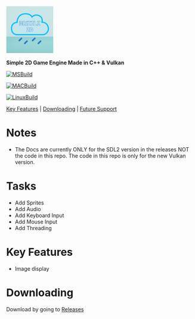 <img src="https://github.com/Cherrytree56567/Drizzle2D/blob/main/Drizzle2D.png" width="25%" height="25%">

**Simple 2D Game Engine Made in C++ &amp; Vulkan**

[![MSBuild](https://github.com/Cherrytree56567/Drizzle2D/actions/workflows/msbuild.yml/badge.svg)](https://github.com/Cherrytree56567/Drizzle2D/actions/workflows/msbuild.yml)

[![MACBuild](https://github.com/Cherrytree56567/Drizzle2D/actions/workflows/MACBuild.yml/badge.svg)](https://github.com/Cherrytree56567/Drizzle2D/actions/workflows/MACBuild.yml)

[![LinuxBuild](https://github.com/Cherrytree56567/Drizzle2D/actions/workflows/linux.yml/badge.svg)](https://github.com/Cherrytree56567/Drizzle2D/actions/workflows/linux.yml)

[Key Features](#Key-Features) | [Downloading](#Downloading) | [Future Support](#Future-Support)

# Notes
* The Docs are currently ONLY for the SDL2 version in the releases NOT the code in this repo. The code in this repo is only for the new Vulkan version.

# Tasks
* Add Sprites
* Add Audio
* Add Keyboard Input
* Add Mouse Input
* Add Threading

# Key Features
* Image display

# Downloading
Download by going to [Releases](https://github.com/Cherrytree56567/Drizzle2D/releases)

